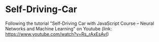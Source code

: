 # Self-Driving-Car
Following the tutorial "Self-Driving Car with JavaScript Course – Neural Networks and Machine Learning" on Youtube (link: https://www.youtube.com/watch?v=Rs_rAxEsAvI)
